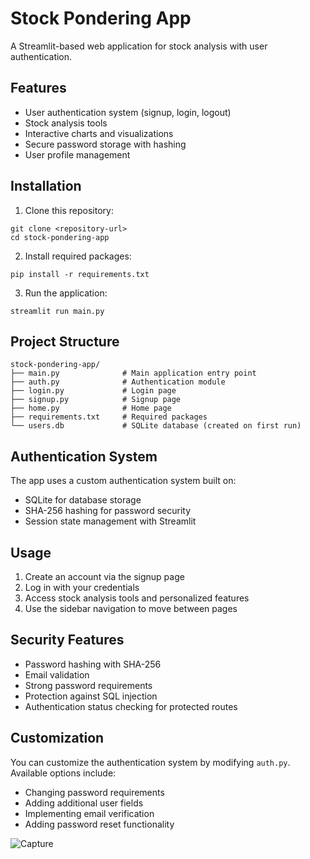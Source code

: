 # Stock Pondering App

A Streamlit-based web application for stock analysis with user authentication.

## Features

- User authentication system (signup, login, logout)
- Stock analysis tools
- Interactive charts and visualizations
- Secure password storage with hashing
- User profile management

## Installation

1. Clone this repository:
```
git clone <repository-url>
cd stock-pondering-app
```

2. Install required packages:
```
pip install -r requirements.txt
```

3. Run the application:
```
streamlit run main.py
```

## Project Structure

```
stock-pondering-app/
├── main.py              # Main application entry point
├── auth.py              # Authentication module
├── login.py             # Login page
├── signup.py            # Signup page
├── home.py              # Home page
├── requirements.txt     # Required packages
└── users.db             # SQLite database (created on first run)
```

## Authentication System

The app uses a custom authentication system built on:
- SQLite for database storage
- SHA-256 hashing for password security
- Session state management with Streamlit

## Usage

1. Create an account via the signup page
2. Log in with your credentials
3. Access stock analysis tools and personalized features
4. Use the sidebar navigation to move between pages

## Security Features

- Password hashing with SHA-256
- Email validation
- Strong password requirements
- Protection against SQL injection
- Authentication status checking for protected routes

## Customization

You can customize the authentication system by modifying `auth.py`. Available options include:
- Changing password requirements
- Adding additional user fields
- Implementing email verification
- Adding password reset functionality





![Capture](https://github.com/user-attachments/assets/f277aa73-56ec-4b79-9396-1998f97a089f)


